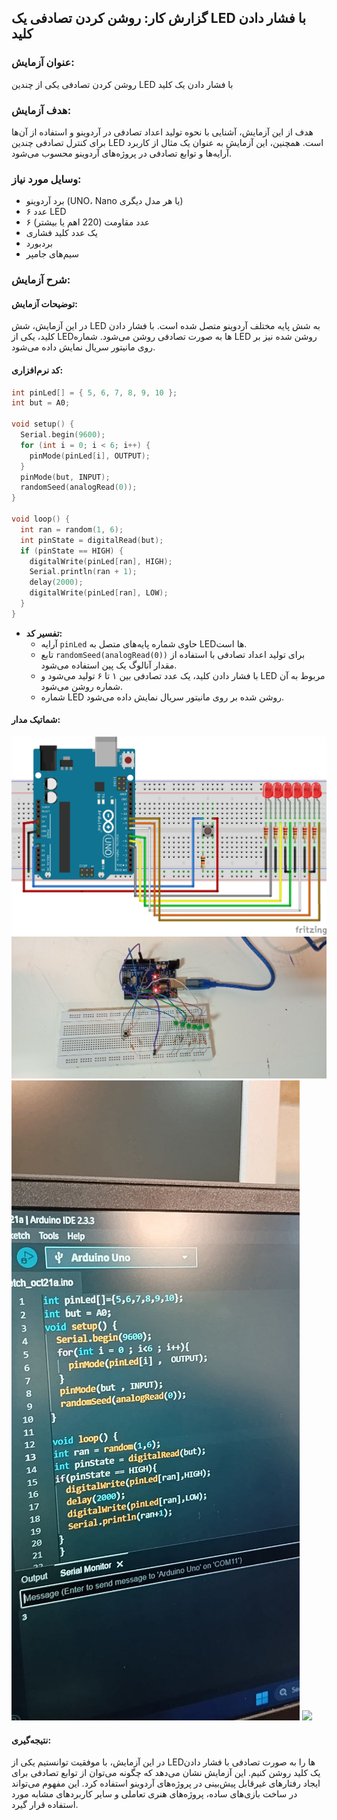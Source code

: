 ## گزارش کار: روشن کردن تصادفی یک LED با فشار دادن کلید

### عنوان آزمایش:
روشن کردن تصادفی یکی از چندین LED با فشار دادن یک کلید

### هدف آزمایش:
هدف از این آزمایش، آشنایی با نحوه تولید اعداد تصادفی در آردوینو و استفاده از آن‌ها برای کنترل تصادفی چندین LED است. همچنین، این آزمایش به عنوان یک مثال از کاربرد آرایه‌ها و توابع تصادفی در پروژه‌های آردوینو محسوب می‌شود.

### وسایل مورد نیاز:
* برد آردوینو (UNO، Nano یا هر مدل دیگری)
* ۶ عدد LED
* ۶ عدد مقاومت (220 اهم یا بیشتر)
* یک عدد کلید فشاری
* بردبورد
* سیم‌های جامپر

### شرح آزمایش:

#### توضیحات آزمایش:
در این آزمایش، شش LED به شش پایه مختلف آردوینو متصل شده است. با فشار دادن کلید، یکی از LEDها به صورت تصادفی روشن می‌شود. شماره LED روشن شده نیز بر روی مانیتور سریال نمایش داده می‌شود.

#### کد نرم‌افزاری:

```c++
int pinLed[] = { 5, 6, 7, 8, 9, 10 };
int but = A0;

void setup() {
  Serial.begin(9600);
  for (int i = 0; i < 6; i++) {
    pinMode(pinLed[i], OUTPUT);
  }
  pinMode(but, INPUT);
  randomSeed(analogRead(0));
}

void loop() {
  int ran = random(1, 6);
  int pinState = digitalRead(but);
  if (pinState == HIGH) {
    digitalWrite(pinLed[ran], HIGH);
    Serial.println(ran + 1);
    delay(2000);
    digitalWrite(pinLed[ran], LOW);
  }
}
```

* **تفسیر کد:**
  * آرایه `pinLed` حاوی شماره پایه‌های متصل به LEDها است.
  * تابع `randomSeed(analogRead(0))` برای تولید اعداد تصادفی با استفاده از مقدار آنالوگ یک پین استفاده می‌شود.
  * با فشار دادن کلید، یک عدد تصادفی بین ۱ تا ۶ تولید می‌شود و LED مربوط به آن شماره روشن می‌شود.
  * شماره LED روشن شده بر روی مانیتور سریال نمایش داده می‌شود.

#### شماتیک مدار:
![](https://github.com/vahidseyyedi/microProcessor/blob/main/04%20Laboratory/exercise%202/src/map2.jpg)
![](https://github.com/vahidseyyedi/microProcessor/blob/main/04%20Laboratory/exercise%202/src/2.1.jpg)
![](https://github.com/vahidseyyedi/microProcessor/blob/main/04%20Laboratory/exercise%202/src/2.2.jpg)
![](https://github.com/vahidseyyedi/microProcessor/blob/main/04%20Laboratory/exercise%202/src/2.3.gif)

#### نتیجه‌گیری:
در این آزمایش، با موفقیت توانستیم یکی از LEDها را به صورت تصادفی با فشار دادن یک کلید روشن کنیم. این آزمایش نشان می‌دهد که چگونه می‌توان از توابع تصادفی برای ایجاد رفتارهای غیرقابل پیش‌بینی در پروژه‌های آردوینو استفاده کرد. این مفهوم می‌تواند در ساخت بازی‌های ساده، پروژه‌های هنری تعاملی و سایر کاربردهای مشابه مورد استفاده قرار گیرد.
